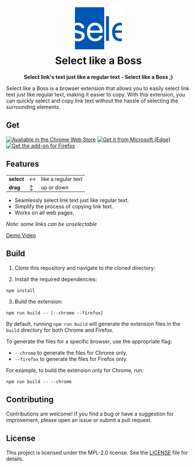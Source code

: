 <h1 align="center"><img src="./public/icon/128.png" height="128"><br>Select like a Boss</h1>

<p align="center"><strong>Select link's text just like a regular text - Select like a Boss ;)</strong></p>

Select like a Boss is a browser extension that allows you to easily select link text just like regular text, making it easier to copy. With this extension, you can quickly select and copy link text without the hassle of selecting the surrounding elements.

## Get

<a href="https://chrome.google.com/webstore/detail/mbnnmpmcijodolgeejegcijdamonganh" target="_blank"><img src="https://storage.googleapis.com/web-dev-uploads/image/WlD8wC6g8khYWPJUsQceQkhXSlv1/HRs9MPufa1J1h5glNhut.png" style='height: 60px;' alt="Avaliable in the Chrome Web Store" /></a>
<a href="https://microsoftedge.microsoft.com/addons/detail/gapbnbmenclgbgngpidomkamcmgmpopm" target="_blank"><img src='https://www.muggli.one/Fichiers/SVG/Edge%20add-on%20badge.svg' alt='Get it from Microsoft (Edge)' style='height: 59px;' /></a>
<a href="https://addons.mozilla.org/firefox/addon/select-like-a-boss" target="_blank"><img src='https://blog.mozilla.org/addons/files/2015/11/get-the-addon.png' alt='Get the add-on for Firefox' style='height: 60px;' /></a>

## Features

<table>
    <tr>
        <td><b>select</b></td>
        <td>↔</td>
        <td>like a regular text</td>
    </tr>
    <tr>
        <td><b>drag</b></td>
        <td>↕</td>
        <td>up or down</td>
    </tr>
</table>

- Seamlessly select link text just like regular text.
- Simplify the process of copying link text.
- Works on all web pages.

*Note: some links can be unselectable*

[Demo Video](https://www.youtube.com/watch?v=yuIxgUed_UA)

## Build

1. Clone this repository and navigate to the cloned directory:

2. Install the required dependencies:

```shell
npm install
```

3. Build the extension:

```shell
npm run build -- [--chrome --firefox]
```

By default, running `npm run build` will generate the extension files in the `build` directory for both Chrome and Firefox.

To generate the files for a specific browser, use the appropriate flag:
- `--chrome` to generate the files for Chrome only.
- `--firefox` to generate the files for Firefox only.

For example, to build the extension only for Chrome, run:

```shell
npm run build -- --chrome
```


## Contributing

Contributions are welcome! If you find a bug or have a suggestion for improvement, please open an issue or submit a pull request.

## License

This project is licensed under the MPL-2.0 license. See the [LICENSE](LICENSE) file for details.
